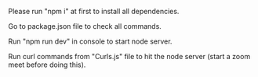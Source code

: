 Please run "npm i" at first to install all dependencies.

Go to package.json file to check all commands.

Run "npm run dev" in console to start node server.

Run curl commands from "Curls.js" file to hit the node server (start a zoom meet before doing this).
